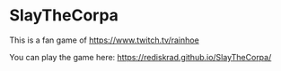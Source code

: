 # SlayTheCorpa
This is a fan game of https://www.twitch.tv/rainhoe

You can play the game here:
https://rediskrad.github.io/SlayTheCorpa/
